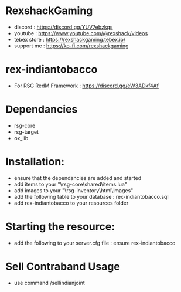 # RexshackGaming
- discord : https://discord.gg/YUV7ebzkqs
- youtube : https://www.youtube.com/@rexshack/videos
- tebex store : https://rexshackgaming.tebex.io/
- support me : https://ko-fi.com/rexshackgaming

# rex-indiantobacco
- For RSG RedM Framework : https://discord.gg/eW3ADkf4Af

# Dependancies
- rsg-core
- rsg-target
- ox_lib

# Installation:
- ensure that the dependancies are added and started
- add items to your "\rsg-core\shared\items.lua"
- add images to your "\rsg-inventory\html\images"
- add the following table to your database : rex-indiantobacco.sql
- add rex-indiantobacco to your resources folder

# Starting the resource:
- add the following to your server.cfg file : ensure rex-indiantobacco

# Sell Contraband Usage
- use command /sellindianjoint

